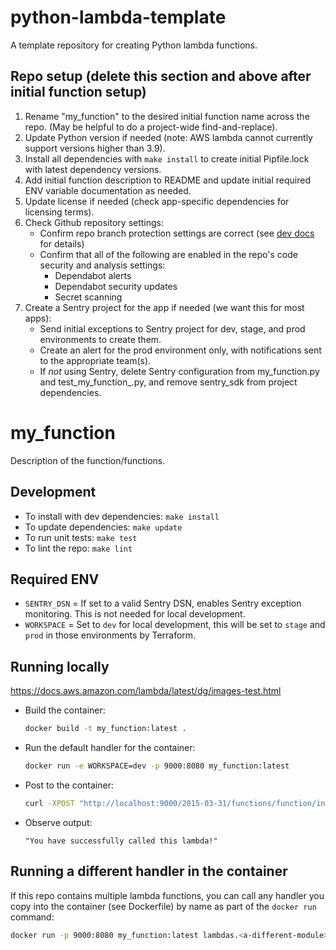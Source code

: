 # python-lambda-template

A template repository for creating Python lambda functions.

## Repo setup (delete this section and above after initial function setup)

1. Rename "my_function" to the desired initial function name across the repo. (May be helpful to do a project-wide find-and-replace).
2. Update Python version if needed (note: AWS lambda cannot currently support versions higher than 3.9).
3. Install all dependencies with `make install`  to create initial Pipfile.lock with latest dependency versions.
4. Add initial function description to README and update initial required ENV variable documentation as needed.
5. Update license if needed (check app-specific dependencies for licensing terms).
6. Check Github repository settings:
   - Confirm repo branch protection settings are correct (see [dev docs](https://mitlibraries.github.io/guides/basics/github.html) for details)
   - Confirm that all of the following are enabled in the repo's code security and analysis settings:
      - Dependabot alerts
      - Dependabot security updates
      - Secret scanning
7. Create a Sentry project for the app if needed (we want this for most apps):
   - Send initial exceptions to Sentry project for dev, stage, and prod environments to create them.
   - Create an alert for the prod environment only, with notifications sent to the appropriate team(s).
   - If *not* using Sentry, delete Sentry configuration from my_function.py and test_my_function_.py, and remove sentry_sdk from project dependencies.

# my_function

Description of the function/functions.

## Development

- To install with dev dependencies: `make install`
- To update dependencies: `make update`
- To run unit tests: `make test`
- To lint the repo: `make lint`

## Required ENV

- `SENTRY_DSN` = If set to a valid Sentry DSN, enables Sentry exception monitoring. This is not needed for local development.
- `WORKSPACE` = Set to `dev` for local development, this will be set to `stage` and `prod` in those environments by Terraform.

## Running locally

<https://docs.aws.amazon.com/lambda/latest/dg/images-test.html>

- Build the container:

  ```bash
  docker build -t my_function:latest .
  ```

- Run the default handler for the container:

  ```bash
  docker run -e WORKSPACE=dev -p 9000:8080 my_function:latest
  ```

- Post to the container:

  ```bash
  curl -XPOST "http://localhost:9000/2015-03-31/functions/function/invocations" -d '{}'
  ```

- Observe output:

  ```
  "You have successfully called this lambda!"
  ```

## Running a different handler in the container

If this repo contains multiple lambda functions, you can call any handler you copy into the container (see Dockerfile) by name as part of the `docker run` command:

```bash
docker run -p 9000:8080 my_function:latest lambdas.<a-different-module>.lambda_handler
```

